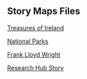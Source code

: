 ## Story Maps Files

[Treasures of Ireland](IrelandTreasure.zip)

[National Parks](NP_Story_Maps.zip)

[Frank Lloyd Wright](StoryMapFiles_FLW.zip) 

[Research Hub Story](ResearchHub.zip)
